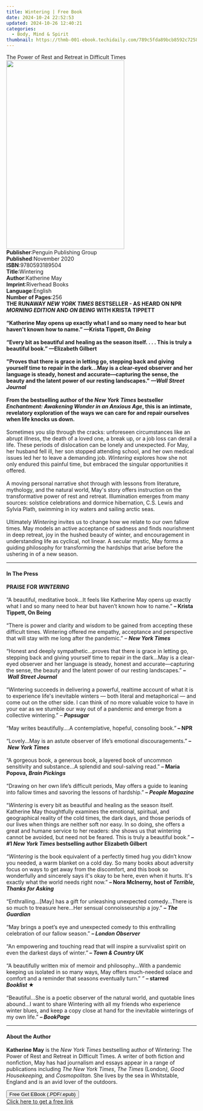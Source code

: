 ```yaml
---
title: Wintering | Free Book
date: 2024-10-24 22:52:53
updated: 2024-10-26 12:40:21
categories:
  - Body, Mind & Spirit
thumbnail: https://thmb-001-ebook.techidaily.com/789c5fda89bcb8592c725875c944d7bcef4cd35ff93c2e2393adb5bf80e41a5e.jpg
---
```

<main id="book-container">
  <div class="flex flex-col">
    <div class="book-brief flex-1 py-6 px-4 sm:p-6 md:py-10 md:px-8">
      <!-- brief-->
      <div class="book-brief-main">
        The Power of Rest and Retreat in Difficult Times
      </div>
    </div>
    <div
      class="book-meta-info flex-1 grid gap-4 col-start-1 col-end-3 row-start-1 sm:mb-6 sm:grid-cols-4 lg:gap-6 lg:col-start-2 lg:row-end-6 lg:row-span-6 lg:mb-0"
    >
      <div
        class="book-meta-info-left place-content-center mt-4 p-4 text-sm leading-6 col-start-2 col-span-2 dark:text-slate-400"
      >
        <img
          class="w-full h-500 object-cover rounded-lg sm:h-255 sm:col-span-2 lg:col-span-full"
          src="https://img-001-ebook.techidaily.com/755fc4704adf1dede499d498c78f3d6a31adae8f46c76071b336cd7e95e34983.jpg"
          alt=""
          width="312"
          height="500"
        />
      </div>
      <div
        class="book-meta-info-right mt-2 col-start-1 row-start-2 col-span-3 self-center"
      >
        <!-- meta data  -->
        <div class="flex flex-col px-4 md:px-8">
          <div class="flex-1">
            <strong>Publisher</strong>:<span class="px-2"
              >Penguin Publishing Group</span
            >
          </div>
          <div class="flex-1">
            <strong>Published</strong>:<span class="px-2">November 2020</span>
          </div>
          <div class="flex-1">
            <strong>ISBN</strong>:<span class="px-2">9780593189504</span>
          </div>
          <div class="flex-1">
            <strong>Title</strong>:<span class="px-2">Wintering</span>
          </div>
          <div class="flex-1">
            <strong>Author</strong>:<span class="px-2">Katherine May</span>
          </div>
          <div class="flex-1">
            <strong>Imprint</strong>:<span class="px-2">Riverhead Books</span>
          </div>
          <div class="flex-1">
            <strong>Language</strong>:<span class="px-2">English</span>
          </div>
          <div class="flex-1">
            <strong>Number of Pages</strong>:<span class="px-2">256</span>
          </div>
        </div>
      </div>
    </div>
    <div class="book-description flex-1 py-6 px-4 sm:p-6 md:py-10 md:px-8">
      <div class="book-description-main">
        <div accordion-content="" id="description">
          <b
            >THE RUNAWAY <i>NEW YORK TIMES</i> BESTSELLER - AS HEARD ON NPR
            <i>MORNING EDITION</i> AND <i>ON BEING</i> WITH KRISTA TIPPETT<br /><br />“Katherine
            May opens up exactly what I and so many need to hear but haven't
            known how to name.”&nbsp;—Krista Tippett, <i>On Being</i
            ><br /><br />“Every bit as beautiful and healing as the season
            itself. . . . This is truly a beautiful book.”&nbsp;—Elizabeth
            Gilbert&nbsp;&nbsp;<br /><br />"Proves that there is grace in
            letting go, stepping back and giving yourself time to repair in the
            dark...May is a clear-eyed observer and her language is steady,
            honest and accurate—capturing the sense, the beauty and the latent
            power of our resting landscapes." <i>—Wall Street Journal</i
            ><br /><br />From the bestselling author of the
            <i>New York Times</i> bestseller
            <i>Enchantment: Awakening Wonder in an Anxious Age</i>, this is an
            intimate, revelatory exploration of the ways we can care for and
            repair ourselves when life knocks us down.<br /></b
          ><br />
          Sometimes you slip through the cracks: unforeseen circumstances like
          an abrupt illness, the death of a loved one, a break up, or a job loss
          can derail a life. These periods of dislocation can be lonely and
          unexpected. For May, her husband fell ill, her son stopped attending
          school, and her own medical issues led her to leave a demanding job.
          <i>Wintering</i> explores how she not only endured this painful time,
          but embraced the singular opportunities it offered.<br /><br />A
          moving personal narrative shot through with lessons from literature,
          mythology, and the natural world, May's story offers instruction on
          the transformative power of rest and retreat. Illumination emerges
          from many sources: solstice celebrations and dormice hibernation, C.S.
          Lewis and Sylvia Plath, swimming in icy waters and sailing arctic
          seas. <br /><br />Ultimately <i>Wintering</i> invites us to change how
          we relate to our own fallow times. May models an active acceptance of
          sadness and finds nourishment in deep retreat, joy in the hushed
          beauty of winter, and encouragement in understanding life as cyclical,
          not linear. A secular mystic, May forms a guiding philosophy for
          transforming the hardships that arise before the ushering in of a new
          season.
        </div>
        <div class="accordion-fader"></div>
      </div>
    </div>
    <div class="book-excerpts flex-1 py-6 px-4 sm:p-6 md:py-10 md:px-8">
      <!-- excerpts-->
      <div class="book-excerpts-main">
        <hr />
        <h4 class="placeholder placeholder-heading">
          <span>In The Press</span>
        </h4>
        <p>
          <b>PRAISE FOR <i>WINTERING</i></b
          ><br /><br />“A beautiful, meditative book…It feels like Katherine May
          opens up exactly what I and so many need to hear but haven’t known how
          to name.” <b>–&nbsp;Krista Tippett, On Being</b><br /><br />“There is
          power and clarity and wisdom to be gained from accepting these
          difficult times. Wintering offered me&nbsp;empathy, acceptance and
          perspective that will stay with me long after the pandemic.” –
          <b><i>New York Times</i> </b><br /><br />“Honest and deeply
          sympathetic...proves that there is grace in letting go, stepping back
          and giving yourself time to repair in the dark...May is a clear-eyed
          observer and her language is steady, honest and accurate—capturing the
          sense, the beauty and the latent power of our resting landscapes.”
          <b>–&nbsp;<i>Wall Street Journal</i></b
          ><br />
          &nbsp;<br />“Wintering&nbsp;succeeds in delivering a powerful,
          realtime account of what it is to experience life's inevitable winters
          — both literal and metaphorical — and come out on the other side. I
          can think of no more valuable voice to have in your ear as we stumble
          our way out of a pandemic and emerge from a collective wintering.” –
          <b><i>Popsugar</i></b
          ><br /><br />
          “May writes beautifully….A contemplative, hopeful, consoling book.”<b
            >&nbsp;<b>–&nbsp;</b>NPR</b
          ><br />
          &nbsp;<br />“Lovely...May&nbsp;is an astute observer of life’s
          emotional discouragements.” <b>–&nbsp;<i>New York Times</i></b
          ><br /><b
            ><i><br /></i></b
          >“A gorgeous book, a generous book, a layered book of uncommon
          sensitivity and substance…A splendid and soul-salving read.”&nbsp;<i
            ><b>–&nbsp;</b></i
          ><b>Maria Popova,&nbsp;<i>Brain Pickings</i></b
          ><br /><br />“Drawing on her own life’s difficult periods, May offers
          a guide to leaning into fallow times and savoring the lessons of
          hardship.” <b><i>– People Magazine</i></b
          ><br /><br />“<i>Wintering</i>&nbsp;is every bit as beautiful and
          healing as the season itself. Katherine May thoughtfully examines the
          emotional, spiritual, and geographical reality of the cold times, the
          dark days, and those periods of our lives when things are neither soft
          nor easy. In so doing, she offers a great and humane service to her
          readers: she shows us that wintering cannot be avoided, but need not
          be feared. This is truly a beautiful book.”&nbsp;<b
            >– #1&nbsp;<i>New York Times</i>&nbsp;bestselling author</b
          >&nbsp;<b>Elizabeth Gilbert</b><br />
          &nbsp;<br /><i>“Wintering</i>&nbsp;is the book equivalent of a
          perfectly timed hug you didn’t know you needed, a warm blanket on a
          cold day. So many books about adversity focus on ways to get away from
          the discomfort, and this book so wonderfully and sincerely says it's
          okay to be here, even when it hurts. It's exactly what the world needs
          right now.”&nbsp;<b
            >–&nbsp;Nora McInerny, host of&nbsp;<i
              >Terrible, Thanks for Asking</i
            ></b
          ><br />
          &nbsp;<br />
          “Enthralling…[May] has a gift for unleashing unexpected comedy…There
          is so much to treasure here…Her sensual connoisseurship a
          joy.”&nbsp;<b>–&nbsp;<i>The Guardian</i></b
          ><br />
          &nbsp;<br />
          “May brings a poet’s eye and unexpected comedy to this enthralling
          celebration of our fallow season.”&nbsp;<b
            >– <i>London&nbsp;Observer</i></b
          ><br /><br />“An empowering and touching read that will inspire a
          survivalist spirit on even the darkest days of winter.”<b>
            – <i>Town &amp; Country UK<br /><br /></i></b
          >“A&nbsp;beautifully written mix of memoir and philosophy...With a
          pandemic keeping us isolated in so many ways, May offers much-needed
          solace and comfort and a reminder that seasons eventually turn.”<i
            >&nbsp;”&nbsp;<b>–</b></i
          ><b>&nbsp;starred <i>Booklist&nbsp;</i>★</b><i>&nbsp;&nbsp;</i
          ><br /><br />“Beautiful...She is a poetic observer of the natural
          world, and quotable lines abound...I want to share Wintering with all
          my friends who experience winter blues, and keep a copy close at hand
          for the inevitable winterings of my own life.”&nbsp;<b
            >–&nbsp;<i>BookPage</i></b
          >
        </p>
      </div>
    </div>
    <div class="book-about-author flex-1 py-6 px-4 sm:p-6 md:py-10 md:px-8">
      <!-- about author-->
      <div class="book-main-author-main">
        <hr />
        <h4 class="placeholder placeholder-heading">
          <span>About the Author</span>
        </h4>
        <p>
          <b>Katherine May</b> is the <i>New York Times</i> bestselling author
          of Wintering: The Power of Rest and Retreat in Difficult Times. A
          writer of both fiction and nonfiction, May has had journalism and
          essays appear in a range of publications including
          <i>The New York Times</i>, <i>The Times</i> (London<i
            >), Good Housekeeping,</i
          >
          and <i>Cosmopolitan.</i> She lives by the sea in Whitstable, England
          and is an avid lover of the outdoors.
        </p>
      </div>
    </div>
    <div class="book-free-get flex-1 py-6 px-4 sm:p-6 md:py-10 md:px-8">
      <button
        id="btn-free-get"
        class="bg-blue-500 hover:bg-blue-700 text-white font-bold py-2 px-4 rounded"
      >
        Free Get EBook (.PDF/.epub)
      </button>
      <div id="countdown-display" class="px-2 text-lg mt-2"></div>
      <a
        id="free-link"
        class="hidden bg-blue-500 hover:bg-blue-700 text-white font-bold py-2 px-4 rounded"
        href="https://www.ebooks.com/en-us/book/209972388/wintering/katherine-may/"
        target="_blank"
        >Click here to get a free link</a
      >
    </div>
    <script>
      let countdownTime = 0;
      let countdownInterval = null;
      document
        .getElementById('btn-free-get')
        .addEventListener('click', startCountdown);
      function startCountdown() {
        countdownTime = new Date().getTime() + 60000 * 3;
        countdownInterval = setInterval(updateCountdown, 1000);
        document.getElementById('btn-free-get').disabled = true;
        document
          .getElementById('btn-free-get')
          .classList.add('bg-gray-500', 'cursor-not-allowed');
      }
      function updateCountdown() {
        let currentTime = new Date().getTime();
        let timeLeft = countdownTime - currentTime;
        let secondsLeft = Math.floor(timeLeft / 1000);
        document.getElementById('countdown-display').innerHTML =
          `Remaining time: ${secondsLeft} seconds.`;
        if (secondsLeft <= 0) {
          clearInterval(countdownInterval);
          document.getElementById('btn-free-get').classList.add('hidden');
          document.getElementById('free-link').classList.remove('hidden');
          document.getElementById('countdown-display').innerHTML = '';
        }
      }
    </script>
  </div>
</main>
